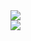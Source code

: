 
<a href="Languages">
  <img align="center" src="https://github-readme-stats.vercel.app/api/top-langs/?username=Vaascoo&langs_count=3&theme=highcontrast" />
</a>
<br>
<a>
  <img align="center" src="https://www.codewars.com/users/Vaascoo/badges/small" />
</a>
<!--
### Hi there 👋
**Vaascoo/Vaascoo** is a ✨ _special_ ✨ repository because its `README.md` (this file) appears on your GitHub profile.

Here are some ideas to get you started:

- 🔭 I’m currently working on ...
- 🌱 I’m currently learning ...
- 👯 I’m looking to collaborate on ...
- 🤔 I’m looking for help with ...
- 💬 Ask me about ...
- 📫 How to reach me: ...
- 😄 Pronouns: ...
- ⚡ Fun fact: ...
-->
